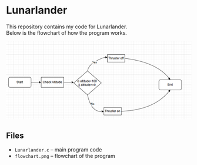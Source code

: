 # Lunarlander

This repository contains my code for Lunarlander.  
Below is the flowchart of how the program works.

![Flowchart](Flowchart.png)

## Files
- `Lunarlander.c` – main program code  
- `flowchart.png` – flowchart of the program
